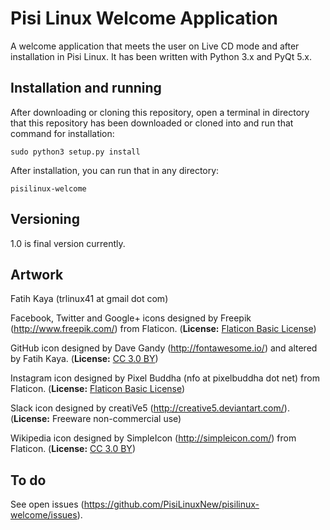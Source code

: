 # Pisi Linux Welcome Application
A welcome application that meets the user on Live CD mode and after installation in Pisi Linux. It has been written with Python 3.x and PyQt 5.x.

## Installation and running
After downloading or cloning this repository, open a terminal in directory that this repository has been downloaded or cloned into and run that command for installation:

    sudo python3 setup.py install

After installation, you can run that in any directory:

    pisilinux-welcome

## Versioning
1.0 is final version currently.

## Artwork
Fatih Kaya (trlinux41 at gmail dot com)

Facebook, Twitter and Google+ icons designed by Freepik (http://www.freepik.com/) from Flaticon. (**License:** [Flaticon Basic License](http://file000.flaticon.com/downloads/license/license.pdf))

GitHub icon designed by Dave Gandy (http://fontawesome.io/) and altered by Fatih Kaya. (**License:** [CC 3.0 BY](https://creativecommons.org/licenses/by/3.0/))

Instagram icon designed by Pixel Buddha (nfo at pixelbuddha dot net) from Flaticon. (**License:** [Flaticon Basic License](http://file000.flaticon.com/downloads/license/license.pdf))

Slack icon designed by creatiVe5 (http://creative5.deviantart.com/). (**License:** Freeware non-commercial use)

Wikipedia icon designed by SimpleIcon (http://simpleicon.com/) from Flaticon. (**License:** [CC 3.0 BY](https://creativecommons.org/licenses/by/3.0/))

## To do
See open issues (https://github.com/PisiLinuxNew/pisilinux-welcome/issues).
